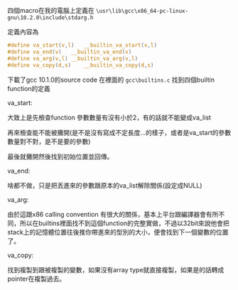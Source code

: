 四個macro在我的電腦上定義在 ```\usr\lib\gcc\x86_64-pc-linux-gnu\10.2.0\include\stdarg.h ```

定義內容為

```c
#define va_start(v,l)	__builtin_va_start(v,l)
#define va_end(v)	__builtin_va_end(v)
#define va_arg(v,l)	__builtin_va_arg(v,l)
#define va_copy(d,s)	__builtin_va_copy(d,s)
```

下載了gcc 10.1.0的source code 在裡面的 ```gcc\builtins.c``` 找到四個builtin function的定義

va_start:

大致上是先檢查function 參數數量有沒有小於2，有的話就不能變成va_list

再來檢查能不能被攤開(是不是沒有寫成不定長度...的樣子，或者是va_start的參數數量對不對，是不是要的參數)

最後就攤開然後找到初始位置並回傳。

va_end: 

啥都不做，只是把丟進來的參數跟原本的va_list解除關係(設定成NULL)

va_arg:

由於這跟x86 calling convention 有很大的關係，基本上平台跟編譯器會有所不同，所以在builtins裡面找不到這個function的完整實做，不過以32bit來說他會把stack上的記憶體位置往後推你帶進來的型別的大小，便會找到下一個變數的位置了。

va_copy:

找到複製到跟被複製的變數，如果沒有array type就直接複製，如果是的話轉成pointer在複製過去。